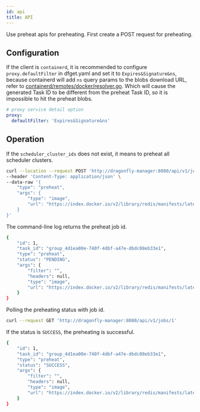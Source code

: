 ```yaml
---
id: api
title: API
---
```


Use preheat apis for preheating. First create a POST request for preheating.

## Configuration

If the client is `containerd`, it is recommended to configure `proxy.defaultFilter` in dfget.yaml and set it to `Expires&Signature&ns`,
because containerd will add `ns` query params to the blobs download URL,
refer to [containerd/remotes/docker/resolver.go](https://github.com/containerd/containerd/blob/main/remotes/docker/resolver.go#L493).
Which will cause the generated Task ID to be different from the preheat Task ID, so it is impossible to hit the preheat blobs.

```yaml
# proxy service detail option
proxy:
  defaultFilter: 'Expires&Signature&ns'
```

## Operation

If the `scheduler_cluster_ids` does not exist,
it means to preheat all scheduler clusters.

```bash
curl --location --request POST 'http://dragonfly-manager:8080/api/v1/jobs' \
--header 'Content-Type: application/json' \
--data-raw '{
    "type": "preheat",
    "args": {
        "type": "image",
        "url": "https://index.docker.io/v2/library/redis/manifests/latest"
    }
}'
```

The command-line log returns the preheat job id.

```bash
{
    "id": 1,
    "task_id": "group_4d1ea00e-740f-4dbf-a47e-dbdc08eb33e1",
    "type": "preheat",
    "status": "PENDING",
    "args": {
        "filter": "",
        "headers": null,
        "type": "image",
        "url": "https://index.docker.io/v2/library/redis/manifests/latest"
    }
}
```

Polling the preheating status with job id.

```bash
curl --request GET 'http://dragonfly-manager:8080/api/v1/jobs/1'
```

If the status is `SUCCESS`, the preheating is successful.

```bash
{
    "id": 1,
    "task_id": "group_4d1ea00e-740f-4dbf-a47e-dbdc08eb33e1",
    "type": "preheat",
    "status": "SUCCESS",
    "args": {
        "filter": "",
        "headers": null,
        "type": "image",
        "url": "https://index.docker.io/v2/library/redis/manifests/latest"
    }
}
```

